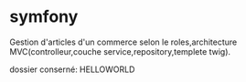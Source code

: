 # symfony
Gestion d'articles d'un commerce selon le roles,architecture MVC(controlleur,couche service,repository,templete twig).

dossier conserné: HELLOWORLD
